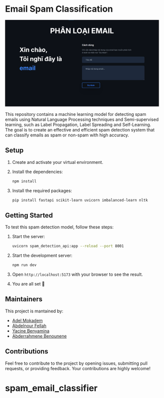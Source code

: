 # Email Spam Classification

![logo](demo.png)

This repository contains a machine learning model for detecting spam emails using Natural Language Processing techniques and Semi-supervised learning, such as Label Propagation, Label Spreading and Self-Learning. The goal is to create an effective and efficient spam detection system that can classify emails as spam or non-spam with high accuracy.

## Setup

1. Create and activate your virtual environment.

2. Install the dependencies:

   ```bash
   npm install
   ```

3. Install the required packages:

   ```bash
   pip install fastapi scikit-learn uvicorn imbalanced-learn nltk
   ```

## Getting Started

To test this spam detection model, follow these steps:

1. Start the server:

   ```bash
   uvicorn spam_detection_api:app --reload --port 8001
   ```

2. Start the development server:

   ```bash
   npm run dev
   ```

3. Open `http://localhost:5173` with your browser to see the result.

4. You are all set 🎉

## Maintainers

This project is mantained by:

- [Adel Mokadem](https://github.com/AdelCSE)
- [Abdelnour Fellah](https://github.com/abdelnour13)
- [Yacine Benyamina](https://github.com/Phues)
- [Abderrahmene Benounene](https://github.com/abderrahmenex86)

## Contributions

Feel free to contribute to the project by opening issues, submitting pull requests, or providing feedback. Your contributions are highly welcome!
# spam_email_classifier
